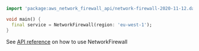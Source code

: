 ```dart
import 'package:aws_network_firewall_api/network-firewall-2020-11-12.dart';

void main() {
  final service = NetworkFirewall(region: 'eu-west-1');
}
```

See [API reference](https://pub.dev/documentation/aws_network_firewall_api/latest/network-firewall-2020-11-12/NetworkFirewall-class.html) on how to use NetworkFirewall
